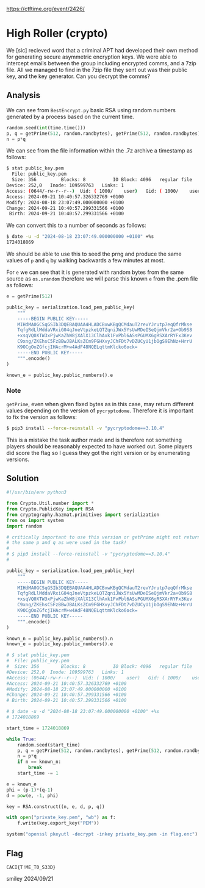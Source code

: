https://ctftime.org/event/2426/

# High Roller (crypto)

We \[sic\] recieved word that a criminal APT had developed their own method for generating secure asymmetric encryption keys. We were able to intercept emails between the group including encrypted comms, and a 7zip file. All we managed to find in the 7zip file they sent out was their public key, and the key generator. Can you decrypt the comms?

## Analysis

We can see from `BestEncrypt.py` basic RSA using random numbers generated by a process based on the current time.

```python
random.seed(int(time.time()))
p, q = getPrime(512, random.randbytes), getPrime(512, random.randbytes)
n = p*q
```

We can see from the file information within the .7z archive a timestamp as follows:

```bash
$ stat public_key.pem 
  File: public_key.pem
  Size: 356       	Blocks: 8          IO Block: 4096   regular file
Device: 252,0	Inode: 109599763   Links: 1
Access: (0644/-rw-r--r--)  Uid: ( 1000/    user)   Gid: ( 1000/    user)
Access: 2024-09-21 10:40:57.326332769 +0100
Modify: 2024-08-18 23:07:49.000000000 +0100
Change: 2024-09-21 10:40:57.299331566 +0100
 Birth: 2024-09-21 10:40:57.299331566 +0100
```

We can convert this to a number of seconds as follows:

```bash
$ date -u -d "2024-08-18 23:07:49.000000000 +0100" +%s
1724018869
```

We should be able to use this to seed the prng and produce the same values of `p` and `q` by walking backwards a few minutes at most.

For `e` we can see that it is generated with random bytes from the same source as `os.urandom` therefore we will parse this known `e` from the .pem file as follows: 

```python
e = getPrime(512)
```

```python
public_key = serialization.load_pem_public_key(
    """
    -----BEGIN PUBLIC KEY-----
    MIHdMA0GCSqGSIb3DQEBAQUAA4HLADCBxwKBgQCMdauT2revYJrutp7eqQfrMkse
    TqfgRdLlMddaVRxiG04qJneVtpzkeLQTZqniJWx5YsUwMDeISeQjmVkr2a+Ob9S8
    +xsqVQ0XTW3xPjwKaZhW8jXAlX13ClhAxk1FvPbl6ASsPGUMX6gRSXArRYFx3Kev
    C9xng/ZKEhsC5FzBBwJBALKsZCm9FGHXvyJChFDt7vDZUCyU1jbOgS9EhNz+HrrU
    K9OCgOoZGfcjIHAcrM+w4AdF48NQELqttmKlcko6ock=
    -----END PUBLIC KEY-----
    """.encode()
)

known_e = public_key.public_numbers().e
```

### Note

`getPrime`, even when given fixed bytes as in this case, may return different values depending on the version of `pycryptodome`. Therefore it is important to fix the version as follows:

```bash
$ pip3 install --force-reinstall -v "pycryptodome==3.10.4"
```

This is a mistake the task author made and is therefore not something players should be reasonably expected to have worked out. Some players did score the flag so I guess they got the right version or by enumerating versions.

## Solution

```python
#!/usr/bin/env python3

from Crypto.Util.number import *
from Crypto.PublicKey import RSA
from cryptography.hazmat.primitives import serialization
from os import system
import random

# critically important to use this version or getPrime might not return 
# the same p and q as were used in the task!
#
# $ pip3 install --force-reinstall -v "pycryptodome==3.10.4"
#

public_key = serialization.load_pem_public_key(
    """
    -----BEGIN PUBLIC KEY-----
    MIHdMA0GCSqGSIb3DQEBAQUAA4HLADCBxwKBgQCMdauT2revYJrutp7eqQfrMkse
    TqfgRdLlMddaVRxiG04qJneVtpzkeLQTZqniJWx5YsUwMDeISeQjmVkr2a+Ob9S8
    +xsqVQ0XTW3xPjwKaZhW8jXAlX13ClhAxk1FvPbl6ASsPGUMX6gRSXArRYFx3Kev
    C9xng/ZKEhsC5FzBBwJBALKsZCm9FGHXvyJChFDt7vDZUCyU1jbOgS9EhNz+HrrU
    K9OCgOoZGfcjIHAcrM+w4AdF48NQELqttmKlcko6ock=
    -----END PUBLIC KEY-----
    """.encode()
)

known_n = public_key.public_numbers().n
known_e = public_key.public_numbers().e

# $ stat public_key.pem 
#  File: public_key.pem
#  Size: 356       	Blocks: 8          IO Block: 4096   regular file
#Device: 252,0	Inode: 109599763   Links: 1
#Access: (0644/-rw-r--r--)  Uid: ( 1000/    user)   Gid: ( 1000/    user)
#Access: 2024-09-21 10:40:57.326332769 +0100
#Modify: 2024-08-18 23:07:49.000000000 +0100
#Change: 2024-09-21 10:40:57.299331566 +0100
# Birth: 2024-09-21 10:40:57.299331566 +0100

# $ date -u -d "2024-08-18 23:07:49.000000000 +0100" +%s
# 1724018869

start_time = 1724018869

while True:
    random.seed(start_time)
    p, q = getPrime(512, random.randbytes), getPrime(512, random.randbytes)
    n = p*q
    if n == known_n:
        break
    start_time -= 1

e = known_e
phi = (p-1)*(q-1)
d = pow(e, -1, phi)

key = RSA.construct((n, e, d, p, q))

with open("private_key.pem", "wb") as f:
    f.write(key.export_key("PEM"))

system("openssl pkeyutl -decrypt -inkey private_key.pem -in flag.enc") # CACI{T!ME_T0_S33D}
```

## Flag
`CACI{T!ME_T0_S33D}`

smiley 2024/09/21
